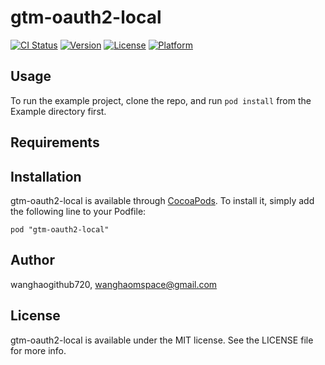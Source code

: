 # gtm-oauth2-local

[![CI Status](http://img.shields.io/travis/wanghaogithub720/gtm-oauth2-local.svg?style=flat)](https://travis-ci.org/wanghaogithub720/gtm-oauth2-local)
[![Version](https://img.shields.io/cocoapods/v/gtm-oauth2-local.svg?style=flat)](http://cocoadocs.org/docsets/gtm-oauth2-local)
[![License](https://img.shields.io/cocoapods/l/gtm-oauth2-local.svg?style=flat)](http://cocoadocs.org/docsets/gtm-oauth2-local)
[![Platform](https://img.shields.io/cocoapods/p/gtm-oauth2-local.svg?style=flat)](http://cocoadocs.org/docsets/gtm-oauth2-local)

## Usage

To run the example project, clone the repo, and run `pod install` from the Example directory first.

## Requirements

## Installation

gtm-oauth2-local is available through [CocoaPods](http://cocoapods.org). To install
it, simply add the following line to your Podfile:

    pod "gtm-oauth2-local"

## Author

wanghaogithub720, wanghaomspace@gmail.com

## License

gtm-oauth2-local is available under the MIT license. See the LICENSE file for more info.

